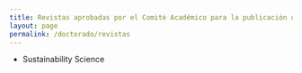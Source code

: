 ```yaml
---
title: Revistas aprobadas por el Comité Académico para la publicación del artículo de requisito
layout: page
permalink: /doctorado/revistas
---
```



 - Sustainability Science
